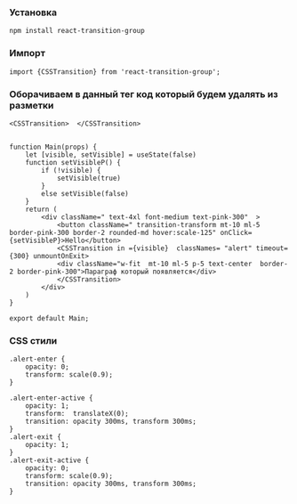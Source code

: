 ### Установка
`
npm install react-transition-group
`
### Импорт
`
import {CSSTransition} from 'react-transition-group'; 
`

###  Оборачиваем в данный тег код который будем удалять из разметки 
`<CSSTransition>  </CSSTransition>`

```

function Main(props) {
    let [visible, setVisible] = useState(false)
    function setVisibleP() {
        if (!visible) {
            setVisible(true)
        }
        else setVisible(false)
    }
    return (
        <div className=" text-4xl font-medium text-pink-300"  >
            <button className=" transition-transform mt-10 ml-5 border-pink-300 border-2 rounded-md hover:scale-125" onClick={setVisibleP}>Hello</button>
            <CSSTransition in ={visible}  classNames= "alert" timeout={300} unmountOnExit>
            <div className="w-fit  mt-10 ml-5 p-5 text-center  border-2 border-pink-300">Параграф который появляется</div>
            </CSSTransition>
        </div>
    )
}

export default Main;

```

### CSS стили

```
.alert-enter {
    opacity: 0;
    transform: scale(0.9);
}

.alert-enter-active {
    opacity: 1;
    transform:  translateX(0);
    transition: opacity 300ms, transform 300ms;
}
.alert-exit {
    opacity: 1;
}
.alert-exit-active {
    opacity: 0;
    transform: scale(0.9);
    transition: opacity 300ms, transform 300ms;
}
```

